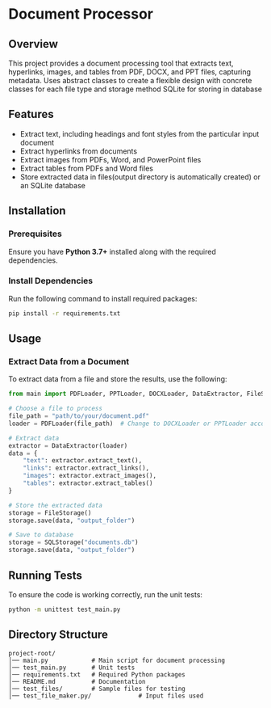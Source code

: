 # Document Processor

## Overview
This project provides a document processing tool that extracts text, hyperlinks, images, and tables from PDF, DOCX, and PPT files, capturing metadata. Uses abstract classes to create a flexible design with concrete classes for each file type and storage method SQLite for storing in database

## Features
- Extract text, including headings and font styles from the particular input document
- Extract hyperlinks from documents
- Extract images from PDFs, Word, and PowerPoint files
- Extract tables from PDFs and Word files
- Store extracted data in files(output directory is automatically created) or an SQLite database

## Installation

### Prerequisites
Ensure you have **Python 3.7+** installed along with the required dependencies.

### Install Dependencies
Run the following command to install required packages:

```bash
pip install -r requirements.txt
```

## Usage

### Extract Data from a Document
To extract data from a file and store the results, use the following:

```python
from main import PDFLoader, PPTLoader, DOCXLoader, DataExtractor, FileStorage, SQLStorage

# Choose a file to process
file_path = "path/to/your/document.pdf"
loader = PDFLoader(file_path)  # Change to DOCXLoader or PPTLoader accordingly

# Extract data
extractor = DataExtractor(loader)
data = {
    "text": extractor.extract_text(),
    "links": extractor.extract_links(),
    "images": extractor.extract_images(),
    "tables": extractor.extract_tables()
}

# Store the extracted data
storage = FileStorage()
storage.save(data, "output_folder")

# Save to database
storage = SQLStorage("documents.db")
storage.save(data, "output_folder")
```

## Running Tests
To ensure the code is working correctly, run the unit tests:

```bash
python -m unittest test_main.py
```

## Directory Structure
```
project-root/
│── main.py            # Main script for document processing
│── test_main.py       # Unit tests
│── requirements.txt   # Required Python packages
│── README.md          # Documentation
│── test_files/        # Sample files for testing
│── test_file_maker.py/             # Input files used
```



